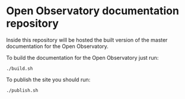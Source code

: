 # Open Observatory documentation repository

Inside this repository will be hosted the built version of the master
documentation for the Open Observatory.

To build the documentation for the Open Observatory just run:

```
./build.sh
```

To publish the site you should run:

```
./publish.sh
```
